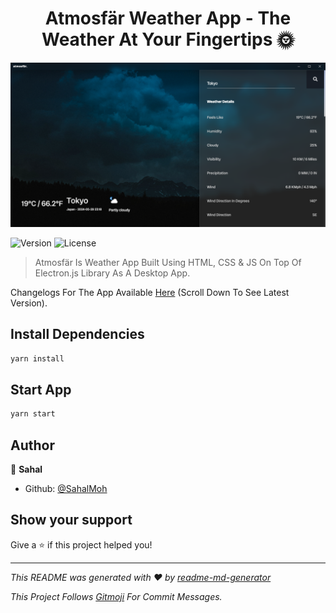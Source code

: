 <h1 align="center">Atmosfär Weather App -  The Weather At Your Fingertips 🌞</h1>

![Atmosfär](./app-image.png)

<p>
  <img src="https://img.shields.io/badge/Version-2.5.0-green?style=for-the-badge" alt="Version" />
  <img src="https://img.shields.io/badge/License-MIT-yellow?style=for-the-badge" alt="License" />
</p>

> Atmosfär Is Weather App Built Using HTML, CSS & JS On Top Of Electron.js Library As A Desktop App.

Changelogs For The App Available [Here](https://adac.vercel.app/) (Scroll Down To See Latest Version).

## Install Dependencies

```sh
yarn install
```

## Start App

```sh
yarn start
```

## Author

👤 **Sahal**

* Github: [@SahalMoh](https://github.com/SahalMoh)

## Show your support

Give a ⭐️ if this project helped you!

***
_This README was generated with ❤️ by [readme-md-generator](https://github.com/kefranabg/readme-md-generator)_

_This Project Follows <a href="https://gitmoji.dev/">Gitmoji</a> For Commit Messages._